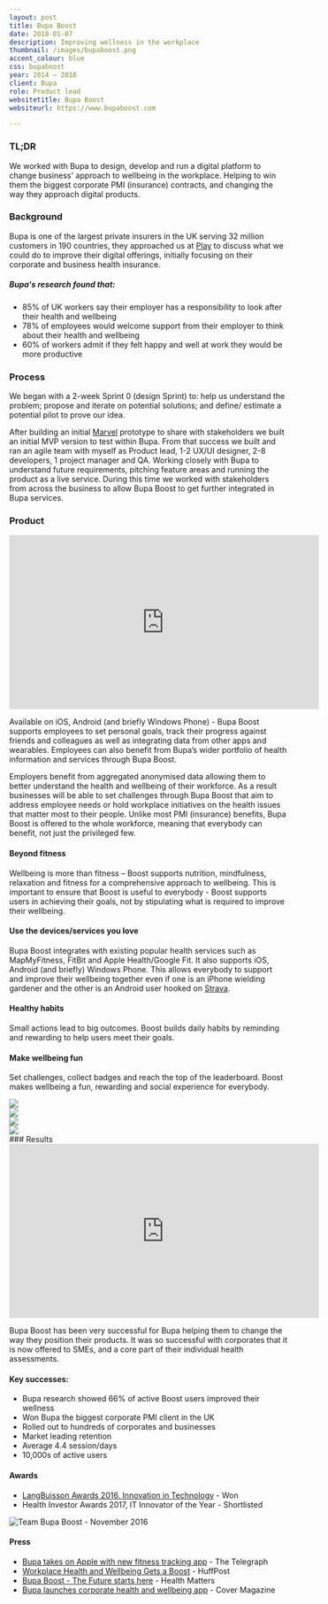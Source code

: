 ```yaml
---
layout: post
title: Bupa Boost
date: 2018-01-07
description: Improving wellness in the workplace
thumbnail: /images/bupaboost.png
accent_colour: blue
css: bupaboost
year: 2014 – 2018
client: Bupa
role: Product lead
websitetitle: Bupa Boost
websiteurl: https://www.bupaboost.com

---
```


<div class="text_container" markdown="1">

### TL;DR
We worked with Bupa to design, develop and run a digital platform to change business' approach to wellbeing in the workplace. Helping to win them the biggest corporate PMI (insurance) contracts, and changing the way they approach digital products.

### Background
Bupa is one of the largest private insurers in the UK serving 32 million customers in 190 countries, they approached us at [Play](/work/play) to discuss what we could do to improve their digital offerings, initially focusing on their corporate and business health insurance.

##### Bupa's research found that:
- 85% of UK workers say their employer has a responsibility to look after their health and wellbeing
- 78% of employees would welcome support from their employer to think about their health and wellbeing
- 60% of workers admit if they felt happy and well at work they would be more productive

### Process
We began with a 2-week Sprint 0 (design Sprint) to: help us understand the problem; propose and iterate on potential solutions; and define/ estimate a potential pilot to prove our idea.

After building an initial [Marvel](https://marvelapp.com) prototype to share with stakeholders we built an initial MVP version to test within Bupa. From that success we built and ran an agile team with myself as Product lead, 1-2 UX/UI designer, 2-8 developers, 1 project manager and QA. Working closely with Bupa to understand future requirements, pitching feature areas and running the product as a live service. During this time we worked with stakeholders from across the business to allow Bupa Boost to get further integrated in Bupa services.

### Product
<div class="youtube">
<iframe width="560" height="315" src="https://www.youtube.com/embed/GszJdhb0oGE" frameborder="0" allow="autoplay; encrypted-media" allowfullscreen></iframe>
</div>

Available on iOS, Android (and briefly Windows Phone) - Bupa Boost supports employees to set personal goals, track their progress against friends and colleagues as well as integrating data from other apps and wearables. Employees can also benefit from Bupa’s wider portfolio of health information and services through Bupa Boost.

Employers benefit from aggregated anonymised data allowing them to better understand the health and wellbeing of their workforce. As a result businesses will be able to set challenges through Bupa Boost that aim to address employee needs or hold workplace initiatives on the health issues that matter most to their people. Unlike most PMI (insurance) benefits, Bupa Boost is offered to the whole workforce, meaning that everybody can benefit, not just the privileged few.

#### Beyond fitness
Wellbeing is more than fitness – Boost supports nutrition, mindfulness, relaxation and fitness for a comprehensive approach to wellbeing. This is important to ensure that Boost is useful to everybody - Boost supports users in achieving their goals, not by stipulating what is required to improve their wellbeing.

#### Use the devices/services you love
Bupa Boost integrates with existing popular health services such as MapMyFitness, FitBit and Apple Health/Google Fit. It also supports iOS, Android (and briefly) Windows Phone. This allows everybody to support and improve their wellbeing together even if one is an iPhone wielding gardener and the other is an Android user hooked on [Strava](https://www.strava.com/).

#### Healthy habits
Small actions lead to big outcomes. Boost builds daily habits by reminding and rewarding to help users meet their goals.

#### Make wellbeing fun
Set challenges, collect badges and reach the top of the leaderboard. Boost makes wellbeing a fun, rewarding and social experience for everybody.

</div>

<div class="image-carousel js-flickity" data-flickity='{ "imagesLoaded": true }'>
  <div class="image-cell"><img src="/images/boost/boost1.png" /></div>
  <div class="image-cell"><img src="/images/boost/boost2.png" /></div>
  <div class="image-cell"><img src="/images/boost/boost3.png" /></div>
  <div class="image-cell"><img src="/images/boost/boost4.png" /></div>

</div>


<div class="text_container" markdown="1">
### Results
<div class="youtube">
<iframe width="560" height="315" src="https://www.youtube.com/embed/9GH1ci3VWaU?rel=0&amp;showinfo=0" frameborder="0" allow="autoplay; encrypted-media" allowfullscreen></iframe>
</div>

Bupa Boost has been very successful for Bupa helping them to change the way they position their products. It was so successful with corporates that it is now offered to SMEs, and a core part of their individual health assessments.

#### Key successes:
- Bupa research showed 66% of active Boost users improved their wellness
- Won Bupa the biggest corporate PMI client in the UK
- Rolled out to hundreds of corporates and businesses
- Market leading retention
- Average 4.4 session/days
- 10,000s of active users

#### Awards
- [LangBuisson Awards 2016, Innovation in Technology](https://laingbuissonawards.com/previous-years/2016-awards/winners/winners-innovation-leaders/) - Won
- Health Investor Awards 2017, IT Innovator of the Year - Shortlisted

<img src="/images/boost/team_bupaboost.jpg" alt="Team Bupa Boost - November 2016" title="Team Bupa Boost - November 2016" />

#### Press
- [Bupa takes on Apple with new fitness tracking app](https://www.telegraph.co.uk/finance/newsbysector/supportservices/11360744/Bupa-takes-on-Apple-with-new-fitness-tracking-app.html) - The Telegraph
- [Workplace Health and Wellbeing Gets a Boost](https://www.huffingtonpost.co.uk/patrick-watt/workplace-health-and-well_b_6604914.html) - HuffPost
- [Bupa Boost - The Future starts here](http://www.health-matters.co.uk/news/bupa-boost---the-future-starts-here) - Health Matters
- [Bupa launches corporate health and wellbeing app](https://www.covermagazine.co.uk/cover/news/2391592/bupa-launches-corporate-health-and-wellbeing-app) - Cover Magazine



</div>
